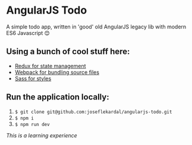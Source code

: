 AngularJS Todo
==============
A simple todo app, written in 'good' old AngularJS legacy lib with modern ES6 Javascript 😊

Using a bunch of cool stuff here:
---------------------------------

- [Redux for state management](https://github.com/reduxjs/redux)
- [Webpack for bundling source files](https://github.com/webpack/webpack)
- [Sass for styles](https://sass-lang.com/)

Run the application locally:
----------------------------

1. `$ git clone git@github.com:joseflekardal/angularjs-todo.git`
2. `$ npm i`
3. `$ npm run dev`

*This is a learning experience*
